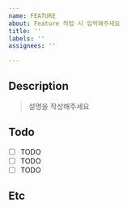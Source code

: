 ```yaml
---
name: FEATURE
about: Feature 작업 시 입력해주세요
title: ''
labels: ''
assignees: ''

---
```


## Description

> 설명을 작성해주세요

## Todo

- [ ] TODO
- [ ] TODO
- [ ] TODO

## Etc
